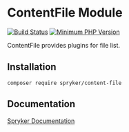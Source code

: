 # ContentFile Module
[![Build Status](https://travis-ci.org/spryker/content-file.svg)](https://travis-ci.org/spryker/content-file)
[![Minimum PHP Version](https://img.shields.io/badge/php-%3E%3D%207.2-8892BF.svg)](https://php.net/)

ContentFile provides plugins for file list.

## Installation

```
composer require spryker/content-file
```

## Documentation

[Spryker Documentation](https://academy.spryker.com/developing_with_spryker/module_guide/modules.html)

